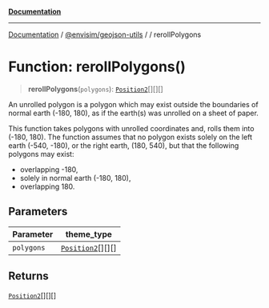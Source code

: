 [**Documentation**](../../../README.md)

---

[Documentation](../../../README.md) / [@envisim/geojson-utils](../README.md) / [](../README.md) / rerollPolygons

# Function: rerollPolygons()

> **rerollPolygons**(`polygons`): [`Position2`](../geojson/type-aliases/Position2.md)[][][]

An unrolled polygon is a polygon which may exist outside the boundaries of normal earth
(-180, 180), as if the earth(s) was unrolled on a sheet of paper.

This function takes polygons with unrolled coordinates and, rolls them into (-180, 180). The
function assumes that no polygon exists solely on the left earth (-540, -180), or the right
earth, (180, 540), but that the following polygons may exist:

- overlapping -180,
- solely in normal earth (-180, 180),
- overlapping 180.

## Parameters

| Parameter  | theme_type                                                |
| ---------- | --------------------------------------------------------- |
| `polygons` | [`Position2`](../geojson/type-aliases/Position2.md)[][][] |

## Returns

[`Position2`](../geojson/type-aliases/Position2.md)[][][]
